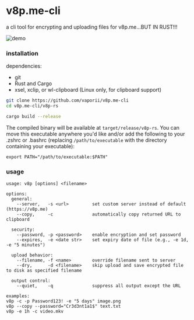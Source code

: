 # v8p.me-cli

a cli tool for encrypting and uploading files for v8p.me...BUT IN RUST!!!

![demo](https://github.com/user-attachments/assets/dda4d2a2-5ac3-4586-ae47-757c1daee107)

### installation

dependencies:

- git
- Rust and Cargo
- xsel, xclip, or wl-clipboard (Linux only, for clipboard support)

```bash
git clone https://github.com/vaporii/v8p.me-cli
cd v8p.me-cli/v8p-rs

cargo build --release
```

The compiled binary will be available at `target/release/v8p-rs`. You can move this executable anywhere you'd like and/or add the following to your .zshrc or .bashrc (replacing `/path/to/executable` with the directory containing your executable):

`export PATH="/path/to/executable:$PATH"`

### usage

```
usage: v8p [options] <filename>

options:
  general:
    --server,   -s <url>         set custom server instead of default (https://v8p.me)
    --copy,     -c               automatically copy returned URL to clipboard

  security:
    --password, -p <password>    enable encryption and set password
    --expires,  -e <date str>    set expiry date of file (e.g., -e 1d, -e "5 minutes")

  upload behavior:
    --filename, -f <name>        override filename sent to server
    --dry,      -d <filename>    skip upload and save encrypted file to disk as specified filename

  output control:
    --quiet,    -q               suppress all output except the URL

examples:
v8p -c -p Password123! -e "5 days" image.png
v8p --copy --password="Cr3d3nt1a1$" text.txt
v8p -e 1h -c video.mkv
```
